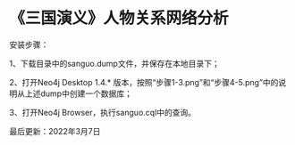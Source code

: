 # 《三国演义》人物关系网络分析

安装步骤：

1、下载目录中的sanguo.dump文件，并保存在本地目录下；

2、打开Neo4j Desktop 1.4.* 版本，按照“步骤1-3.png”和“步骤4-5.png”中的说明从上述dump中创建一个数据库；

3、打开Neo4j Browser，执行sanguo.cql中的查询。

最后更新：2022年3月7日
